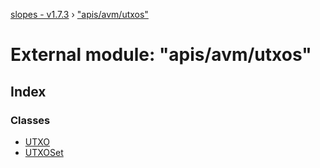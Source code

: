 [slopes - v1.7.3](../README.md) › ["apis/avm/utxos"](_apis_avm_utxos_.md)

# External module: "apis/avm/utxos"

## Index

### Classes

* [UTXO](../classes/_apis_avm_utxos_.utxo.md)
* [UTXOSet](../classes/_apis_avm_utxos_.utxoset.md)
